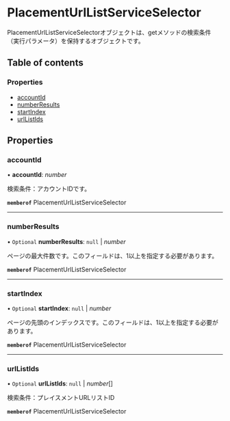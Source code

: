 # PlacementUrlListServiceSelector


<div lang=\"ja\">PlacementUrlListServiceSelectorオブジェクトは、getメソッドの検索条件（実行パラメータ）を保持するオブジェクトです。</div> 

## Table of contents

### Properties

- [accountId](placementurllistserviceselector.md#accountid)
- [numberResults](placementurllistserviceselector.md#numberresults)
- [startIndex](placementurllistserviceselector.md#startindex)
- [urlListIds](placementurllistserviceselector.md#urllistids)

## Properties

### accountId

• **accountId**: *number*

<div lang=\"ja\">検索条件：アカウントIDです。</div> 

**`memberof`** PlacementUrlListServiceSelector

___

### numberResults

• `Optional` **numberResults**: ``null`` \| *number*

<div lang=\"ja\">ページの最大件数です。このフィールドは、1以上を指定する必要があります。</div> 

**`memberof`** PlacementUrlListServiceSelector

___

### startIndex

• `Optional` **startIndex**: ``null`` \| *number*

<div lang=\"ja\">ページの先頭のインデックスです。このフィールドは、1以上を指定する必要があります。</div> 

**`memberof`** PlacementUrlListServiceSelector

___

### urlListIds

• `Optional` **urlListIds**: ``null`` \| *number*[]

<div lang=\"ja\">検索条件：プレイスメントURLリストID</div> 

**`memberof`** PlacementUrlListServiceSelector
